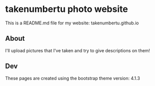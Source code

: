 # takenumbertu photo website

This is a README.md file for my website: takenumbertu.github.io

## About

I'll upload pictures that I've taken and try to give descriptions on them!

## Dev

These pages are created using the bootstrap theme version: 4.1.3
